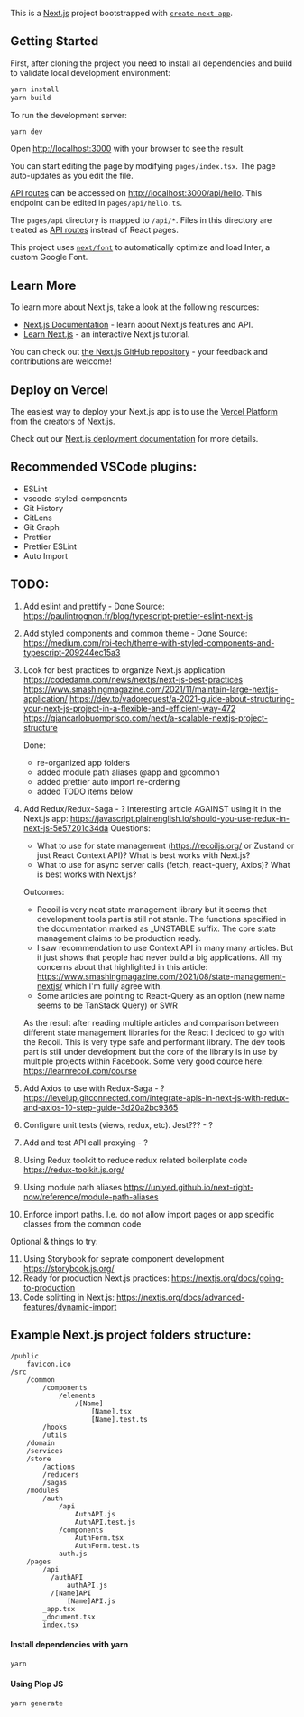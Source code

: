 This is a [Next.js](https://nextjs.org/) project bootstrapped with [`create-next-app`](https://github.com/vercel/next.js/tree/canary/packages/create-next-app).

## Getting Started

First, after cloning the project you need to install all dependencies and build to validate local development environment:

```bash
yarn install
yarn build
```

To run the development server:

```bash
yarn dev
```

Open [http://localhost:3000](http://localhost:3000) with your browser to see the result.

You can start editing the page by modifying `pages/index.tsx`. The page auto-updates as you edit the file.

[API routes](https://nextjs.org/docs/api-routes/introduction) can be accessed on [http://localhost:3000/api/hello](http://localhost:3000/api/hello). This endpoint can be edited in `pages/api/hello.ts`.

The `pages/api` directory is mapped to `/api/*`. Files in this directory are treated as [API routes](https://nextjs.org/docs/api-routes/introduction) instead of React pages.

This project uses [`next/font`](https://nextjs.org/docs/basic-features/font-optimization) to automatically optimize and load Inter, a custom Google Font.

## Learn More

To learn more about Next.js, take a look at the following resources:

- [Next.js Documentation](https://nextjs.org/docs) - learn about Next.js features and API.
- [Learn Next.js](https://nextjs.org/learn) - an interactive Next.js tutorial.

You can check out [the Next.js GitHub repository](https://github.com/vercel/next.js/) - your feedback and contributions are welcome!

## Deploy on Vercel

The easiest way to deploy your Next.js app is to use the [Vercel Platform](https://vercel.com/new?utm_medium=default-template&filter=next.js&utm_source=create-next-app&utm_campaign=create-next-app-readme) from the creators of Next.js.

Check out our [Next.js deployment documentation](https://nextjs.org/docs/deployment) for more details.

## Recommended VSCode plugins:

- ESLint
- vscode-styled-components
- Git History
- GitLens
- Git Graph
- Prettier
- Prettier ESLint
- Auto Import

## TODO:

1. Add eslint and prettify - Done
   Source: https://paulintrognon.fr/blog/typescript-prettier-eslint-next-js
2. Add styled components and common theme - Done
   Source: https://medium.com/rbi-tech/theme-with-styled-components-and-typescript-209244ec15a3
3. Look for best practices to organize Next.js application
   https://codedamn.com/news/nextjs/next-js-best-practices
   https://www.smashingmagazine.com/2021/11/maintain-large-nextjs-application/
   https://dev.to/vadorequest/a-2021-guide-about-structuring-your-next-js-project-in-a-flexible-and-efficient-way-472
   https://giancarlobuomprisco.com/next/a-scalable-nextjs-project-structure

   Done:

   - re-organized app folders
   - added module path aliases @app and @common
   - added prettier auto import re-ordering
   - added TODO items below

4. Add Redux/Redux-Saga - ?
   Interesting article AGAINST using it in the Next.js app: https://javascript.plainenglish.io/should-you-use-redux-in-next-js-5e57201c34da
   Questions:

   - What to use for state management (https://recoiljs.org/ or Zustand or just React Context API)? What is best works with Next.js?
   - What to use for async server calls (fetch, react-query, Axios)? What is best works with Next.js?

   Outcomes:

   - Recoil is very neat state management library but it seems that development tools part is still not stanle. The functions specified in the documentation
     marked as \_UNSTABLE suffix. The core state management claims to be production ready.
   - I saw recommendation to use Context API in many many articles. But it just shows that people had never build a big applications. All my concerns about that highlighted in this
     article: https://www.smashingmagazine.com/2021/08/state-management-nextjs/ which I'm fully agree with.
   - Some articles are pointing to React-Query as an option (new name seems to be TanStack Query) or SWR

   As the result after reading multiple articles and comparison between different state management libraries for the React I decided to go with the Recoil.
   This is very type safe and performant library. The dev tools part is still under development but the core of the library is in use by multiple projects within Facebook.
   Some very good cource here: https://learnrecoil.com/course

5. Add Axios to use with Redux-Saga - ?
   https://levelup.gitconnected.com/integrate-apis-in-next-js-with-redux-and-axios-10-step-guide-3d20a2bc9365
6. Configure unit tests (views, redux, etc). Jest??? - ?
7. Add and test API call proxying - ?
8. Using Redux toolkit to reduce redux related boilerplate code https://redux-toolkit.js.org/
9. Using module path aliases https://unlyed.github.io/next-right-now/reference/module-path-aliases
10. Enforce import paths. I.e. do not allow import pages or app specific classes from the common code

Optional & things to try:

11. Using Storybook for seprate component development https://storybook.js.org/
12. Ready for production Next.js practices: https://nextjs.org/docs/going-to-production
13. Code splitting in Next.js: https://nextjs.org/docs/advanced-features/dynamic-import

## Example Next.js project folders structure:

```
/public
    favicon.ico
/src
    /common
        /components
            /elements
                /[Name]
                    [Name].tsx
                    [Name].test.ts
        /hooks
        /utils
    /domain
    /services
    /store
        /actions
        /reducers
        /sagas
    /modules
        /auth
            /api
                AuthAPI.js
                AuthAPI.test.js
            /components
                AuthForm.tsx
                AuthForm.test.ts
            auth.js
    /pages
        /api
          /authAPI
              authAPI.js
          /[Name]API
              [Name]API.js
        _app.tsx
        _document.tsx
        index.tsx
```

#### Install dependencies with yarn

```html
yarn
```

#### Using Plop JS

```html
yarn generate
```
